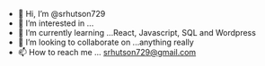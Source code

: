 - 👋 Hi, I’m @srhutson729
- 👀 I’m interested in ...
- 🌱 I’m currently learning ...React, Javascript, SQL and Wordpress
- 💞️ I’m looking to collaborate on ...anything really
- 📫 How to reach me ... srhutson729@gmail.com

<!---
srhutson729/srhutson729 is a ✨ special ✨ repository because its `README.md` (this file) appears on your GitHub profile.
You can click the Preview link to take a look at your changes.
--->
